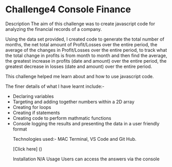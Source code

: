 # Challenge4 Console Finance

Description
The aim of this challenge was to create javascript code for analyzing the financial records of a company.

Using the data set provided, I created code to generate the total number of months, the net total amount of Profit/Losses over the entire period, the average of the changes in Profit/Losses over the entire period, to track what the total change in profits is from month to month and then find the average, the greatest increase in profits (date and amount) over the entire period, the greatest decrease in losses (date and amount) over the entire period.

This challenge helped me learn about and how to use javascript code.

The finer details of what I have learnt include:-
<ul>
 <li> Declaring variables </li>
  <li>Targeting and adding together numbers within a 2D array </li>
  <li> Creating for loops </li>
  <li> Creating if statements </li>
  <li> Creating code to perform mathmatic functions </li>
  <li> Console logging the results and presenting the data in a user friendly format </li>

Technologies used:- MAC Terminal, VS Code and Git Hub.

[Click here] ()

Installation
N/A
Usage
Users can access the answers via the console
